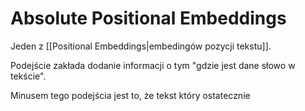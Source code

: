 # Absolute Positional Embeddings

Jeden z [[Positional Embeddings|embedingów pozycji tekstu]]. 

Podejście zakłada dodanie informacji o tym "gdzie jest dane słowo w tekście". 

Minusem tego podejścia jest to, że tekst który ostatecznie